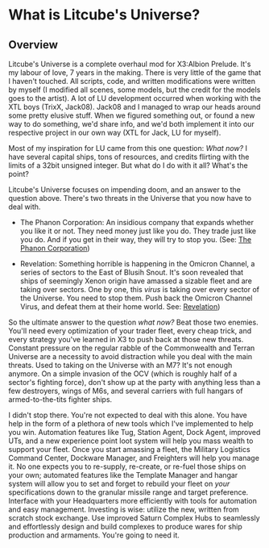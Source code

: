 # What is Litcube's Universe? #

## Overview ##

Litcube's Universe is a complete overhaul mod for X3:Albion Prelude.  It's my labour of love, 7 years in the making.  There is very little of the game that I haven't touched.  All scripts, code, and written modifications were written by myself (I modified all scenes, some models, but the credit for the models goes to the artist).  A lot of LU development occurred when working with the XTL boys (TrixX, Jack08).  Jack08 and I managed to wrap our heads around some pretty elusive stuff.  When we figured something out, or found a new way to do something, we'd share info, and we'd both implement it into our respective project in our own way (XTL for Jack, LU for myself).

Most of my inspiration for LU came from this one question:  _What now?_  I have several capital ships, tons of resources, and credits flirting with the limits of a 32bit unsigned integer.  But what do I do with it all?  What's the point?

Litcube's Universe focuses on impending doom, and an answer to the question above.  There's two threats in the Universe that you now have to deal with.

  * The Phanon Corporation:  An insidious company that expands whether you like it or not.  They need money just like you do.  They trade just like you do.  And if you get in their way, they will try to stop you. (See: [The Phanon Corporation](Feature_The_Phanon_Corporation.md))

  * Revelation:  Something horrible is happening in the Omicron Channel, a series of sectors to the East of Blusih Snout.  It's soon revealed that ships of seemingly Xenon origin have amassed a sizable fleet and are taking over sectors.  One by one, this _virus_ is taking over every sector of the Universe.   You need to stop them.  Push back the Omicron Channel Virus, and defeat them at their home world.  See: [Revelation](Feature_Revelation.md))

So the ultimate answer to the question _what now?_  Beat those two enemies.  You'll need every optimization of your trader fleet, every cheap trick, and every strategy you've learned in X3 to push back at those new threats.   Constant pressure on the regular rabble of the Commonwealth and Terran Universe are a necessity to avoid distraction while you deal with the main threats.  Used to taking on the Universe with an M7?  It's not enough anymore.  On a simple invasion of the OCV (which is roughly half of a sector's fighting force), don't show up at the party with anything less than a few destroyers, wings of M6s, and several carriers with full hangars of armed-to-the-tits fighter ships.

I didn't stop there.  You're not expected to deal with this alone.  You have help in the form of a plethora of new tools which I've implemented to help you win.  Automation features like Tug, Station Agent, Dock Agent, improved UTs, and a new experience point loot system will help you mass wealth to support your fleet.  Once you start amassing a fleet, the Military Logistics Command Center, Dockware Manager, and Freighters will help you manage it.   No one expects you to re-supply, re-create, or re-fuel those ships on your own; automated features like the Template Manager and hangar system will allow you to set and forget to rebuild your fleet on _your_ specifications down to the granular missile range and target preference.  Interface with your Headquarters more efficiently with tools for automation and easy management.  Investing is wise:  utilize the new, written from scratch stock exchange.  Use improved Saturn Complex Hubs to seamlessly and effortlessly design and build complexes to produce wares for ship production and armaments.  You're going to need it.
